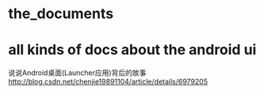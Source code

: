 the_documents
=============

all kinds of docs about the android ui
=============

说说Android桌面(Launcher应用)背后的故事
http://blog.csdn.net/chenjie19891104/article/details/6979205